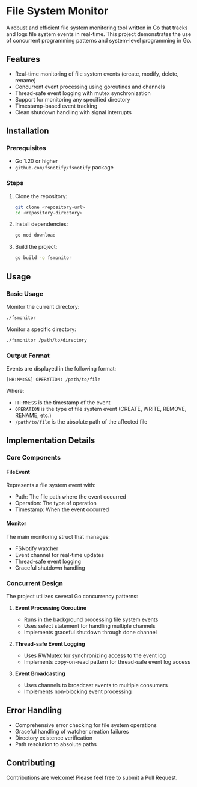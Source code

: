 # File System Monitor

A robust and efficient file system monitoring tool written in Go that tracks and logs file system events in real-time. This project demonstrates the use of concurrent programming patterns and system-level programming in Go.

## Features

- Real-time monitoring of file system events (create, modify, delete, rename)
- Concurrent event processing using goroutines and channels
- Thread-safe event logging with mutex synchronization
- Support for monitoring any specified directory
- Timestamp-based event tracking
- Clean shutdown handling with signal interrupts

## Installation

### Prerequisites

- Go 1.20 or higher
- `github.com/fsnotify/fsnotify` package

### Steps

1. Clone the repository:
   ```bash
   git clone <repository-url>
   cd <repository-directory>
   ```

2. Install dependencies:
   ```bash
   go mod download
   ```

3. Build the project:
   ```bash
   go build -o fsmonitor
   ```

## Usage

### Basic Usage

Monitor the current directory:
```bash
./fsmonitor
```

Monitor a specific directory:
```bash
./fsmonitor /path/to/directory
```

### Output Format

Events are displayed in the following format:
```
[HH:MM:SS] OPERATION: /path/to/file
```

Where:
- `HH:MM:SS` is the timestamp of the event
- `OPERATION` is the type of file system event (CREATE, WRITE, REMOVE, RENAME, etc.)
- `/path/to/file` is the absolute path of the affected file

## Implementation Details

### Core Components

#### FileEvent
Represents a file system event with:
- Path: The file path where the event occurred
- Operation: The type of operation
- Timestamp: When the event occurred

#### Monitor
The main monitoring struct that manages:
- FSNotify watcher
- Event channel for real-time updates
- Thread-safe event logging
- Graceful shutdown handling

### Concurrent Design

The project utilizes several Go concurrency patterns:

1. **Event Processing Goroutine**
   - Runs in the background processing file system events
   - Uses select statement for handling multiple channels
   - Implements graceful shutdown through done channel

2. **Thread-safe Event Logging**
   - Uses RWMutex for synchronizing access to the event log
   - Implements copy-on-read pattern for thread-safe event log access

3. **Event Broadcasting**
   - Uses channels to broadcast events to multiple consumers
   - Implements non-blocking event processing

## Error Handling

- Comprehensive error checking for file system operations
- Graceful handling of watcher creation failures
- Directory existence verification
- Path resolution to absolute paths

## Contributing

Contributions are welcome! Please feel free to submit a Pull Request.
